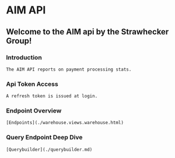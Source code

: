 # AIM API

## Welcome to the AIM api by the Strawhecker Group!

### Introduction
    The AIM API reports on payment processing stats.

### Api Token Access
    A refresh token is issued at login.

### Endpoint Overview
    [Endpoints](./warehouse.views.warehouse.html)

### Query Endpoint Deep Dive
    [Querybuilder](./querybuilder.md)
